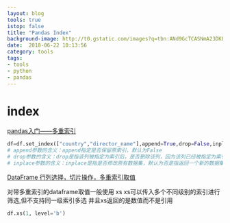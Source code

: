 ```yaml
---
layout: blog
tools: true
istop: false
title: "Pandas Index"
background-image: http://t0.gstatic.com/images?q=tbn:ANd9GcTCASNmA23DKLc3G_eUXtE0FY-9j1lLWRMYDw0601xMF5L3cNSfIg
date:  2018-06-22 10:13:56
category: tools
tags:
- tools
- python
- pandas
---
```


# index

[pandas入门——多重索引](https://blog.csdn.net/weixin_39501270/article/details/76832857)

```python
df=df.set_index(["country","director_name"],append=True,drop=False,inplace=True)
# append参数的含义：append指定是否保留原索引，默认为False 
# drop参数的含义：drop是指该列被指定为索引后，是否删除该列，因为该列已经被指定为索引了。 
# inplace参数的含义：inplace是指是否修改原有数据集，默认为否是指返回一个新的数据集

```
[DataFrame 行列选择，切片操作，多重索引取值](https://blog.csdn.net/xingxindou123/article/details/78270769)

对带多重索引的dataframe取值一般使用 xs 
xs可以传入多个不同级别的索引进行筛选,但不支持同一级索引多选 
并且xs返回的是数值而不是引用
```python
df.xs(1, level='b')
```

